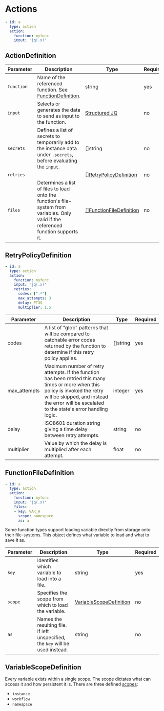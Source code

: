 # Actions

```yaml
- id: a
  type: action
  action:
    function: myfunc
    input: 'jq(.x)'
```

## ActionDefinition 

| Parameter | Description | Type | Required |
| --- | --- | --- | --- |
| `function` | Name of the referenced function. See [FunctionDefinition](/spec/workflow-yaml/functions/#functiondefinition). | string | yes |
| `input` | Selects or generates the data to send as input to the function. | [Structured JQ](../instance-data/structured-jx.md) | no |
| `secrets` | Defines a list of secrets to temporarily add to the instance data under `.secrets`, before evaluating the `input`. | []string | no |
| `retries` | | [[]RetryPolicyDefinition](#retrypolicydefinition) | no |
| `files` | Determines a list of files to load onto the function's file-system from variables. Only valid if the referenced function supports it. | [[]FunctionFileDefinition](#functionfiledefinition) | no |

## RetryPolicyDefinition 

```yaml
- id: a
  type: action
  action:
    function: myfunc
    input: 'jq(.x)'
    retries:
      codes: [".*"]
      max_attempts: 3
      delay: PT3S
      multiplier: 1.5
```

| Parameter | Description | Type | Required |
| --- | --- | --- | --- |
| codes | A list of "glob" patterns that will be compared to catchable error codes returned by the function to determine if this retry policy applies. | []string | yes |
| max_attempts | Maximum number of retry attempts. If the function has been retried this many times or more when this policy is invoked the retry will be skipped, and instead the error will be escalated to the state's error handling logic.  | integer | yes |
| delay | ISO8601 duration string giving a time delay between retry attempts. | string | no |
| multiplier | Value by which the delay is multiplied after each attempt. | float | no |

## FunctionFileDefinition

```yaml
- id: a
  type: action
  action:
    function: myfunc
    input: 'jq(.x)'
    files:
    - key: VAR_A 
      scope: namespace
      as: a
```

Some function types support loading variable directly from storage onto their file-systems. This object defines what variable to load and what to save it as.

| Parameter | Description | Type | Required |
| --- | --- | --- | --- |
| `key` | Identifies which variable to load into a file. | string | yes | 
| `scope` | Specifies the scope from which to load the variable. | [VariableScopeDefinition](#variablescopedefinition) | no |
| `as` | Names the resulting file. If left unspecified, the `key` will be used instead. | string | no |

## VariableScopeDefinition

Every variable exists within a single scope. The scope dictates what can access it and how persistent it is. There are three defined [scopes](../variables/variables.md):

* `instance`
* `workflow`
* `namespace`
